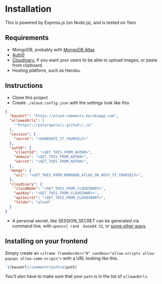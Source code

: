# Installation

This is powered by Express.js (on Node.js), and is tested on Yarn.

## Requirements

- MongoDB, probably with [MongoDB Atlas](https://www.mongodb.com/cloud/atlas)
- [Auth0](https://auth0.com/)
- [Cloudinary](https://cloudinary.com), if you want your users to be able to upload images, or paste from clipboard.
- Hosting platform, such as Heroku.

## Instructions

- Clone this project
- Create `./aloud.config.json` with the settings look like this

```json
{
  "baseUrl": "https://aloud-comments.herokuapp.com",
  "allowedUrls": [
    "^https?://patarapolw\\.github\\.io"
  ],
  "session": {
    "secret": "<GENERATE_IT_YOURSELF>"
  },
  "auth0": {
    "clientId": "<GET_THIS_FROM_AUTH0>",
    "domain": "<GET_THIS_FROM_AUTH0>",
    "secret": "<GET_THIS_FROM_AUTH0>",
  },
  "mongo": {
    "uri": "<GET_THIS_FROM_MONGODB_ATLAS_OR_HOST_IT_YOURSELF>",
  },
  "cloudinary": {
    "cloudName": "<GET_THIS_FROM_CLOUDINARY>",
    "apiKey": "<GET_THIS_FROM_CLOUDINARY>",
    "apiSecret": "<GET_THIS_FROM_CLOUDINARY>",
    "folder": "aloud"
  }
}
```

- A personal secret, like SESSION_SECRET can be generated via command line, with `openssl rand -base64 32`, or [some other ways](https://www.howtogeek.com/howto/30184/10-ways-to-generate-a-random-password-from-the-command-line/).

## Installing on your frontend

Simply create an `<iframe frameborder="0" sandbox="allow-scripts allow-popups allow-same-origin">` with a URL looking like this.

```js
`${baseUrl}/comments?path=${path}`
```

You'll also have to make sure that your `path` is in the list of `allowedUrls`.

